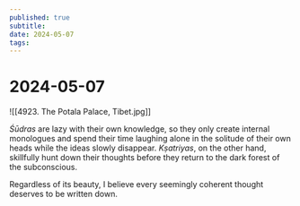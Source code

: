 ```yaml
---
published: true
subtitle: 
date: 2024-05-07
tags: 
---
```


# 2024-05-07
![[4923. The Potala Palace, Tibet.jpg]]

*Śūdras* are lazy with their own knowledge, so they only create internal monologues and spend their time laughing alone in the solitude of their own heads while the ideas slowly disappear. *Kṣatriyas*, on the other hand, skillfully hunt down their thoughts before they return to the dark forest of the subconscious.

Regardless of its beauty, I believe every seemingly coherent thought deserves to be written down.